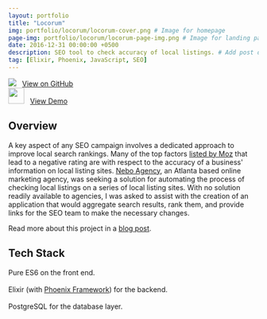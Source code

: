 ```yaml
---
layout: portfolio
title: "Locorum"
img: portfolio/locorum/locorum-cover.png # Image for homepage
page-img: portfolio/locorum/locorum-page-img.png # Image for landing page
date: 2016-12-31 00:00:00 +0500
description: SEO tool to check accuracy of local listings. # Add post description (optional)
tag: [Elixir, Phoenix, JavaScript, SEO]
---
```


![](https://github.com/favicon.ico) &nbsp;&nbsp;<a href="https://github.com/davelively14/locorum" target="\_blank">View on GitHub</a>
<br>
<img src="https://image.flaticon.com/icons/png/128/12/12195.png" width="32"> &nbsp;&nbsp;<a href="https://boiling-beach-47326.herokuapp.com" target="\_blank">View Demo</a>

## Overview

A key aspect of any SEO campaign involves a dedicated approach to improve local search rankings. Many of the top factors [listed by Moz](https://moz.com/local-search-ranking-factors) that lead to a negative rating are with respect to the accuracy of a business' information on local listing sites. [Nebo Agency](http://www.neboagency.com/), an Atlanta based online marketing agency, was seeking a solution for automating the process of checking local listings on a series of local listing sites. With no solution readily available to agencies, I was asked to assist with the creation of an application that would aggregate search results, rank them, and provide links for the SEO team to make the necessary changes.

Read more about this project in a [blog post]({{site.baseurl}}/locorum).

## Tech Stack

<a href="https://developer.mozilla.org/en-US/docs/Web/JavaScript" target="\_blank"><i class="icon-javascript" style="font-size:4em;"></i></a> Pure ES6 on the front end.
<br>
<br>
<a href="https://elixir-lang.org/" target="\_blank"><i class="icon-elixir" style="font-size:4em;"></i></a> Elixir (with [Phoenix Framework](http://phoenixframework.org/)) for the backend.
<br>
<br>
<a href="https://www.postgresql.org/" target="\_blank"><i class="icon-postgres" style="font-size:4em;"></i></a> PostgreSQL for the database layer.
